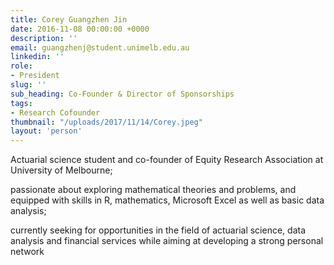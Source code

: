 ```yaml
---
title: Corey Guangzhen Jin
date: 2016-11-08 00:00:00 +0000
description: ''
email: guangzhenj@student.unimelb.edu.au
linkedin: ''
role:
- President
slug: ''
sub_heading: Co-Founder & Director of Sponsorships
tags:
- Research Cofounder
thumbnail: "/uploads/2017/11/14/Corey.jpeg"
layout: 'person'
---
```


Actuarial science student and co-founder of Equity Research Association at University of Melbourne;

passionate about exploring mathematical theories and problems, and equipped with skills in R, mathematics, Microsoft Excel as well as basic data analysis;

currently seeking for opportunities in the field of actuarial science, data analysis and financial services while aiming at developing a strong personal network
